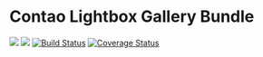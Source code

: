 # Contao Lightbox Gallery Bundle

[![](https://img.shields.io/packagist/v/heimrichhannot/contao-lightbox-gallery-bundle.svg)](https://packagist.org/packages/heimrichhannot/contao-lightbox-gallery-bundle)
[![](https://img.shields.io/packagist/dt/heimrichhannot/contao-lightbox-gallery-bundle.svg)](https://packagist.org/packages/heimrichhannot/contao-lightbox-gallery-bundle)
[![Build Status](https://travis-ci.org/heimrichhannot/contao-lightbox-gallery-bundle.svg?branch=master)](https://travis-ci.org/heimrichhannot/contao-lightbox-gallery-bundle)
[![Coverage Status](https://coveralls.io/repos/github/heimrichhannot/contao-lightbox-gallery-bundle/badge.svg?branch=master)](https://coveralls.io/github/heimrichhannot/contao-lightbox-gallery-bundle?branch=master)